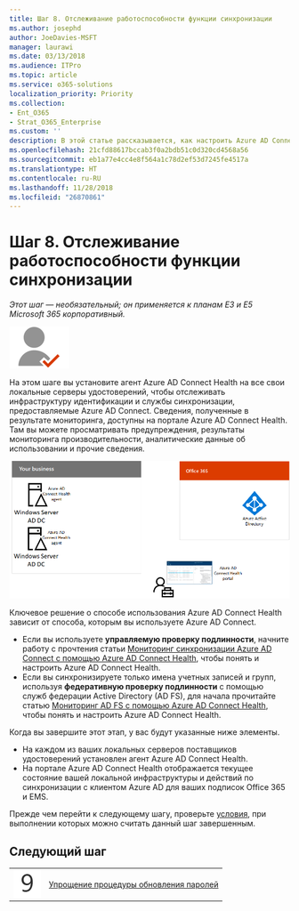 ```yaml
---
title: Шаг 8. Отслеживание работоспособности функции синхронизации
ms.author: josephd
author: JoeDavies-MSFT
manager: laurawi
ms.date: 03/13/2018
ms.audience: ITPro
ms.topic: article
ms.service: o365-solutions
localization_priority: Priority
ms.collection:
- Ent_O365
- Strat_O365_Enterprise
ms.custom: ''
description: В этой статье рассказывается, как настроить Azure AD Connect Health.
ms.openlocfilehash: 21cfd88617bccab3f0a2bdb51c0d320cd4568a56
ms.sourcegitcommit: eb1a77e4cc4e8f564a1c78d2ef53d7245fe4517a
ms.translationtype: HT
ms.contentlocale: ru-RU
ms.lasthandoff: 11/28/2018
ms.locfileid: "26870861"
---
```

# <a name="step-8-monitor-synchronization-health"></a>Шаг 8. Отслеживание работоспособности функции синхронизации

*Этот шаг — необязательный; он применяется к планам E3 и E5 Microsoft 365 корпоративный.*

![](./media/deploy-foundation-infrastructure/identity_icon-small.png)

На этом шаге вы установите агент Azure AD Connect Health на все свои локальные серверы удостоверений, чтобы отслеживать инфраструктуру идентификации и службы синхронизации, предоставляемые Azure AD Connect. Сведения, полученные в результате мониторинга, доступны на портале Azure AD Connect Health. Там вы можете просматривать предупреждения, результаты мониторинга производительности, аналитические данные об использовании и прочие сведения.

![Компоненты Azure AD Connect Health](./media/identity-azure-ad-connect-health/identity-azure-ad-connect-health.png)

Ключевое решение о способе использования Azure AD Connect Health зависит от способа, которым вы используете Azure AD Connect.

- Если вы используете **управляемую проверку подлинности**, начните работу с прочтения статьи [Мониторинг синхронизации Azure AD Connect с помощью Azure AD Connect Health](https://docs.microsoft.com/azure/active-directory/connect-health/active-directory-aadconnect-health-sync), чтобы понять и настроить Azure AD Connect Health.
- Если вы синхронизируете только имена учетных записей и групп, используя **федеративную проверку подлинности** с помощью служб федерации Active Directory (AD FS), для начала прочитайте статью [Мониторинг AD FS с помощью Azure AD Connect Health](https://docs.microsoft.com/azure/active-directory/connect-health/active-directory-aadconnect-health-adfs), чтобы понять и настроить Azure AD Connect Health.

Когда вы завершите этот этап, у вас будут указанные ниже элементы.

- На каждом из ваших локальных серверов поставщиков удостоверений установлен агент Azure AD Connect Health.
- На портале Azure AD Connect Health отображается текущее состояние вашей локальной инфраструктуры и действий по синхронизации с клиентом Azure AD для ваших подписок Office 365 и EMS.

Прежде чем перейти к следующему шагу, проверьте [условия](identity-exit-criteria.md#crit-identity-sync-health), при выполнении которых можно считать данный шаг завершенным.


## <a name="next-step"></a>Следующий шаг

|||
|:-------|:-----|
|![](./media/stepnumbers/Step9.png)| [Упрощение процедуры обновления паролей](identity-password-writeback.md) |

